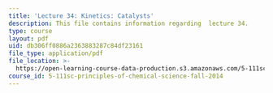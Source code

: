 ```yaml
---
title: 'Lecture 34: Kinetics: Catalysts'
description: This file contains information regarding  lecture 34.
type: course
layout: pdf
uid: db306ff0886a2363883287c84df23161
file_type: application/pdf
file_location: >-
  https://open-learning-course-data-production.s3.amazonaws.com/5-111sc-principles-of-chemical-science-fall-2014/db306ff0886a2363883287c84df23161_MIT5_111F14_Lecture34.pdf
course_id: 5-111sc-principles-of-chemical-science-fall-2014
---
```


